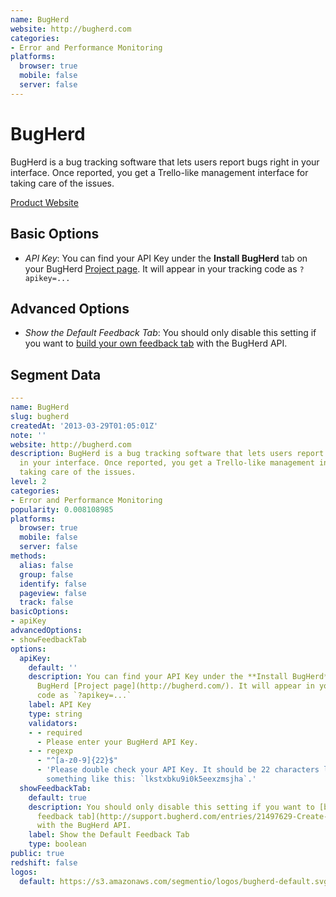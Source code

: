 ```yaml
---
name: BugHerd
website: http://bugherd.com
categories:
- Error and Performance Monitoring
platforms:
  browser: true
  mobile: false
  server: false
---
```


# BugHerd

BugHerd is a bug tracking software that lets users report bugs right in your interface. Once reported, you get a Trello-like management interface for taking care of the issues.

[Product Website](http://bugherd.com)

## Basic Options

- *API Key*: You can find your API Key under the **Install BugHerd** tab on your BugHerd [Project page](http://bugherd.com/). It will appear in your tracking code as `?apikey=...`

## Advanced Options

- *Show the Default Feedback Tab*: You should only disable this setting if you want to [build your own feedback tab](http://support.bugherd.com/entries/21497629-Create-your-own-Send-Feedback-tab) with the BugHerd API.

## Segment Data
```yaml
---
name: BugHerd
slug: bugherd
createdAt: '2013-03-29T01:05:01Z'
note: ''
website: http://bugherd.com
description: BugHerd is a bug tracking software that lets users report bugs right
  in your interface. Once reported, you get a Trello-like management interface for
  taking care of the issues.
level: 2
categories:
- Error and Performance Monitoring
popularity: 0.008108985
platforms:
  browser: true
  mobile: false
  server: false
methods:
  alias: false
  group: false
  identify: false
  pageview: false
  track: false
basicOptions:
- apiKey
advancedOptions:
- showFeedbackTab
options:
  apiKey:
    default: ''
    description: You can find your API Key under the **Install BugHerd** tab on your
      BugHerd [Project page](http://bugherd.com/). It will appear in your tracking
      code as `?apikey=...`
    label: API Key
    type: string
    validators:
    - - required
      - Please enter your BugHerd API Key.
    - - regexp
      - "^[a-z0-9]{22}$"
      - 'Please double check your API Key. It should be 22 characters long, and look
        something like this: `lkstxbku9i0k5eexzmsjha`.'
  showFeedbackTab:
    default: true
    description: You should only disable this setting if you want to [build your own
      feedback tab](http://support.bugherd.com/entries/21497629-Create-your-own-Send-Feedback-tab)
      with the BugHerd API.
    label: Show the Default Feedback Tab
    type: boolean
public: true
redshift: false
logos:
  default: https://s3.amazonaws.com/segmentio/logos/bugherd-default.svg

```

